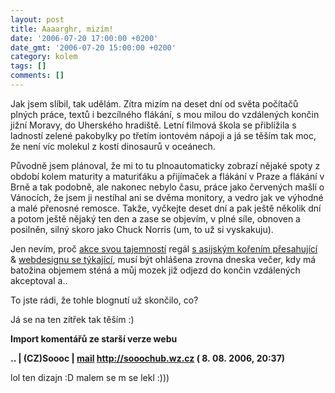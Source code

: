```yaml
---
layout: post
title: Aaaarghr, mizím!
date: '2006-07-20 17:00:00 +0200'
date_gmt: '2006-07-20 15:00:00 +0200'
category: kolem
tags: []
comments: []
---
```

<p>Jak jsem slíbil, tak udělám. Zítra mizím na deset dní od světa počítačů plných práce, textů i bezcílného flákání, s mou milou do vzdálených končin jižní Moravy, do Uherského hradiště. Letní filmová škola se přiblížila s ladností zelené pakobylky po třetím iontovém nápoji a já se těším tak moc, že není víc molekul z kostí dinosaurů v oceánech.</p>
<p>Původně jsem plánoval, že mi to tu plnoautomaticky zobrazí nějaké spoty z období kolem maturity a maturiťáku a přijímaček a flákání v Praze a flákání v Brně a tak podobně, ale nakonec nebylo času, práce jako červených mašlí o Vánocích, že jsem ji nestíhal ani se dvěma monitory, a vedro jak ve výhodné a malé přenosné remosce. Takže, vyčkejte deset dní a pak ještě několik dní a potom ještě nějaký ten den a zase se objevím, v plné síle, obnoven a posilněn, silný skoro jako Chuck Norris (um, to už si vyskakuju).</p>
<p>Jen nevím, proč <a href="http://weblog.plavacek.net/2006-07.html#1153411327">akce svou tajemností</a> regál <a href="http://dero.name/weblog/plavacek-zakazal-komentare-neco-visi-ve/">s asijským kořením přesahující</a> &amp; <a href="http://madinblack.com/spot/plavacek-kali-kali.mib">webdesignu se týkající</a>, musí být ohlášena zrovna dneska večer, kdy má batožina objemem sténá a můj mozek již odjezd do končin vzdálených akceptoval a..</p>
<p>To jste rádi, že tohle blognutí už skončilo, co?</p>
<p>Já se na ten zítřek tak těším :)</p>
<div class="import-komentaru">
<p><strong>Import komentářů ze starší verze webu</strong></p>
<div class="comment">
<p style="font-weight:bold"><span class="compredmet">..</span> | <span class="comname">(CZ)Soooc</span> |  <a href="mailto:xsoc@post.cz">mail</a>  <a href="http://sooochub.wz.cz">http://sooochub.wz.cz</a> (&nbsp;8.&nbsp;08.&nbsp;2006,&nbsp;20:37)</p>
<p>lol ten dizajn :D malem se m se lekl :))) </p>
</div>
</div>
